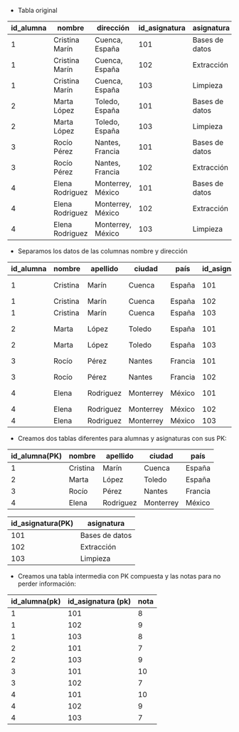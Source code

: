 - Tabla original

| id_alumna | nombre | dirección | id_asignatura | asignatura | nota |
|---------- |------- |---------- |-------------- |----------- |----- |
| 1 | Cristina Marín | Cuenca, España | 101 | Bases de datos  | 8 |
| 1 | Cristina Marín | Cuenca, España | 102 | Extracción      | 9 |
| 1 | Cristina Marín | Cuenca, España | 103 | Limpieza        | 8 |
| 2 | Marta López    | Toledo, España | 101 | Bases de datos  | 7 |
| 2 | Marta López    | Toledo, España | 103 | Limpieza        | 9 |
| 3 | Rocío Pérez    | Nantes, Francia | 101 | Bases de datos | 10|
| 3 | Rocío Pérez    | Nantes, Francia | 102 | Extracción     | 7 |
| 4 | Elena Rodriguez| Monterrey, México | 101 | Bases de datos | 10|
| 4 | Elena Rodriguez| Monterrey, México | 102 | Extracción     | 9 |
| 4 | Elena Rodriguez| Monterrey, México | 103 | Limpieza       | 7 |


- Separamos los datos de las columnas nombre y dirección

| id_alumna | nombre | apellido | ciudad | país | id_asignatura | asignatura | nota |
|---------- |------- |---------- |-------------- |----------- |----- |----------- |----- |
| 1 | Cristina| Marín | Cuenca| España | 101 | Bases de datos  | 8 |
| 1 | Cristina | Marín | Cuenca| España | 102 | Extracción      | 9 |
| 1 | Cristina | Marín | Cuenca| España | 103 | Limpieza        | 8 |
| 2 | Marta | López    | Toledo| España | 101 | Bases de datos  | 7 |
| 2 | Marta | López    | Toledo| España | 103 | Limpieza        | 9 |
| 3 | Rocío | Pérez    | Nantes| Francia | 101 | Bases de datos | 10|
| 3 | Rocío | Pérez    | Nantes| Francia | 102 | Extracción     | 7 |
| 4 | Elena | Rodriguez| Monterrey| México | 101 | Bases de datos | 10|
| 4 | Elena | Rodriguez| Monterrey| México | 102 | Extracción     | 9 |
| 4 | Elena | Rodriguez| Monterrey| México | 103 | Limpieza       | 7 |


- Creamos dos tablas diferentes para alumnas y asignaturas con sus PK:

| id_alumna(PK) | nombre | apellido | ciudad | país 
|---------- |------- |---------- |-------------- |----------- 
| 1 | Cristina | Marín | Cuenca| España | 
| 2 | Marta | López    | Toledo| España |  
| 3 | Rocío | Pérez    | Nantes| Francia |  
| 4 | Elena | Rodriguez| Monterrey| México | 

| id_asignatura(PK) | asignatura 
|---------- |------- |
| 101 | Bases de datos  
| 102 | Extracción      
| 103 | Limpieza 

- Creamos una tabla intermedia con PK compuesta y las notas para no perder información:

| id_alumna(pk) | id_asignatura (pk) | nota
|---------- |------- |------- |
| 1 | 101  | 8
| 1 | 102  | 9  
| 1 | 103  |8
| 2 | 101  |7
| 2 | 103  |9
| 3 | 101  |10
| 3 | 102  |7
| 4 | 101  |10
| 4 | 102  |9
| 4 | 103  |7
       